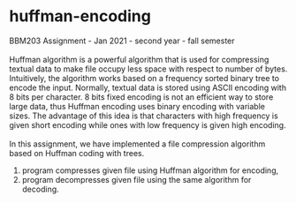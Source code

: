 # huffman-encoding
BBM203 Assignment - Jan 2021 - second year - fall semester
<br>
<br>
Huffman algorithm is a powerful algorithm that is used for compressing textual data to make file occupy
less space with respect to number of bytes. Intuitively, the algorithm works based on a frequency sorted
binary tree to encode the input.
Normally, textual data is stored using ASCII encoding with 8 bits per character. 8 bits fixed encoding is not
an efficient way to store large data, thus Huffman encoding uses binary encoding with variable sizes. The
advantage of this idea is that characters with high frequency is given short encoding while ones with low
frequency is given high encoding.
<br>
<br>
In this assignment, we have implemented a file compression algorithm based on Huffman coding with
trees.
<br>
1. program compresses given file using Huffman algorithm for encoding,
2. program decompresses given file using the same algorithm for decoding.
